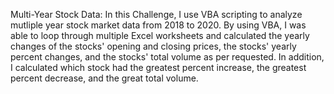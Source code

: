 Multi-Year Stock Data: In this Challenge, I use VBA scripting to analyze mutliple year stock market data from 2018 to 2020. By using VBA, I was able to loop through multiple Excel worksheets and calculated the yearly changes of the stocks' opening and closing prices, the stocks' yearly percent changes, and the stocks' total volume as per requested. 
In addition, I calculated which stock had the greatest percent increase, the greatest percent decrease, and the great total volume.
